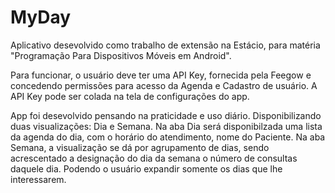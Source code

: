 # MyDay

Aplicativo desevolvido como trabalho de extensão na Estácio, para matéria "Programação Para Dispositivos Móveis em Android".

Para funcionar, o usuário deve ter uma API Key, fornecida pela Feegow e concedendo permissões para acesso da Agenda e Cadastro de usuário.
A API Key pode ser colada na tela de configurações do app.

App foi desevolvido pensando na praticidade e uso diário. Disponibilizando duas visualizações: Dia e Semana.
Na aba Dia será disponibilzada uma lista da agenda do dia, com o horário do atendimento, nome do Paciente.
Na aba Semana, a visualização se dá por agrupamento de dias, sendo acrescentado a designação do dia da semana o número de consultas daquele dia. Podendo o usuário expandir somente os dias que lhe interessarem.
